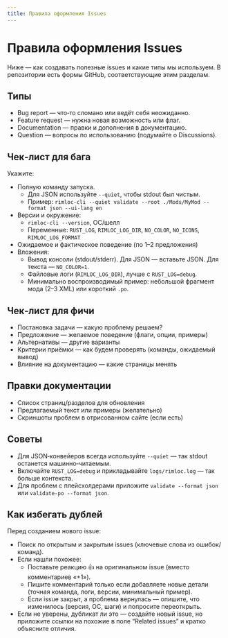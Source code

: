 ```yaml
---
title: Правила оформления Issues
---
```


# Правила оформления Issues

Ниже — как создавать полезные issues и какие типы мы используем. В репозитории есть формы GitHub, соответствующие этим разделам.

## Типы

- Bug report — что‑то сломано или ведёт себя неожиданно.
- Feature request — нужна новая возможность или флаг.
- Documentation — правки и дополнения в документацию.
- Question — вопросы по использованию (подумайте о Discussions).

## Чек‑лист для бага

Укажите:

- Полную команду запуска.
  - Для JSON используйте `--quiet`, чтобы stdout был чистым.
  - Пример: `rimloc-cli --quiet validate --root ./Mods/MyMod --format json --ui-lang en`
- Версии и окружение:
  - `rimloc-cli --version`, ОС/шелл
  - Переменные: `RUST_LOG`, `RIMLOC_LOG_DIR`, `NO_COLOR`, `NO_ICONS`, `RIMLOC_LOG_FORMAT`
- Ожидаемое и фактическое поведение (по 1–2 предложения)
- Вложения:
  - Вывод консоли (stdout/stderr). Для JSON — вставьте JSON. Для текста — `NO_COLOR=1`.
  - Файловые логи (`RIMLOC_LOG_DIR`), лучше с `RUST_LOG=debug`.
  - Минимально воспроизводимый пример: небольшой фрагмент мода (2–3 XML) или короткий `.po`.

## Чек‑лист для фичи

- Постановка задачи — какую проблему решаем?
- Предложение — желаемое поведение (флаги, опции, примеры)
- Альтернативы — другие варианты
- Критерии приёмки — как будем проверять (команды, ожидаемый вывод)
- Влияние на документацию — какие страницы менять

## Правки документации

- Список страниц/разделов для обновления
- Предлагаемый текст или примеры (желательно)
- Скриншоты проблем в отрисованном сайте (если есть)

## Советы

- Для JSON‑конвейеров всегда используйте `--quiet` — так stdout останется машинно‑читаемым.
- Включайте `RUST_LOG=debug` и прикладывайте `logs/rimloc.log` — так больше контекста.
- Для проблем с плейсхолдерами приложите `validate --format json` или `validate-po --format json`.

## Как избегать дублей

Перед созданием нового issue:

- Поиск по открытым и закрытым issues (ключевые слова из ошибок/команд).
- Если нашли похожее:
  - Поставьте реакцию 👍 на оригинальном issue (вместо комментариев «+1»).
  - Пишите комментарий только если добавляете новые детали (точная команда, логи, версии, минимальный пример).
  - Если issue закрыт, а проблема вернулась — опишите, что изменилось (версия, ОС, шаги) и попросите переоткрыть.
- Если не уверены, дубликат ли это — создайте новый issue, но приложите ссылки на похожие в поле “Related issues” и кратко объясните отличия.
